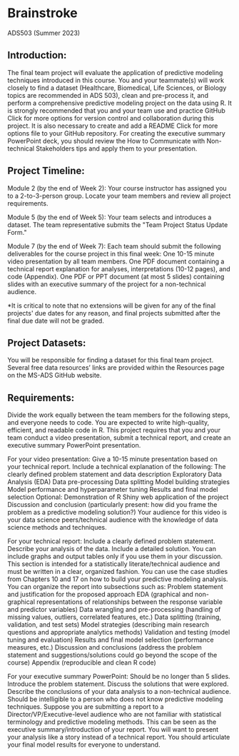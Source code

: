 # Brainstroke
ADS503 (Summer 2023)


## Introduction:
The final team project will evaluate the application of predictive modeling techniques introduced in this course. You and your teammate(s) will work closely to find a dataset (Healthcare, Biomedical, Life Sciences, or Biology topics are recommended in ADS 503), clean and pre-process it, and perform a comprehensive predictive modeling project on the data using R. It is strongly recommended that you and your team use and practice  GitHub  Click for more options for version control and collaboration during this project. It is also necessary to create and add a  README  Click for more options file to your GitHub repository. For creating the executive summary PowerPoint deck, you should review the How to Communicate with Non-technical Stakeholders tips and apply them to your presentation.

## Project Timeline:
Module 2 (by the end of Week 2): Your course instructor has assigned you to a 2-to-3-person group. Locate your team members and review all project requirements. 

Module 5 (by the end of Week 5): Your team selects and introduces a dataset. The team representative submits the "Team Project Status Update Form." 

Module 7 (by the end of Week 7): Each team should submit the following deliverables for the course project in this final week:
One 10-15 minute video presentation by all team members.
One PDF document containing a technical report explanation for analyses, interpretations (10-12 pages), and code (Appendix).
One PDF or PPT document (at most 5 slides) containing slides with an executive summary of the project for a non-technical audience.

*It is critical to note that no extensions will be given for any of the final projects' due dates for any reason, and final projects submitted after the final due date will not be graded.

## Project Datasets:
You will be responsible for finding a dataset for this final team project. Several free data resources’ links are provided within the Resources page on the MS-ADS GitHub website.

## Requirements: 
Divide the work equally between the team members for the following steps, and everyone needs to code. You are expected to write high-quality, efficient, and readable code in R. This project requires that you and your team conduct a video presentation, submit a technical report, and create an executive summary PowerPoint presentation.

For your video presentation:
Give a 10-15 minute presentation based on your technical report.
Include a technical explanation of the following:
The clearly defined problem statement and data description 
Exploratory Data Analysis (EDA)
Data pre-processing
Data splitting
Model building strategies
Model performance and hyperparameter tuning
Results and final model selection
Optional: Demonstration of R Shiny web application of the project
Discussion and conclusion (particularly present: how did you frame the problem as a predictive modeling solution?)
Your audience for this video is your data science peers/technical audience with the knowledge of data science methods and techniques.

For your technical report:
Include a clearly defined problem statement.
Describe your analysis of the data.
Include a detailed solution.
You can include graphs and output tables only if you use them in your discussion.
This section is intended for a statistically literate/technical audience and must be written in a clear, organized fashion.
You can use the case studies from Chapters 10 and 17 on how to build your predictive modeling analysis.
You can organize the report into subsections such as:
Problem statement and justification for the proposed approach
EDA (graphical and non-graphical representations of relationships between the response variable and predictor variables)
Data wrangling and pre-processing (handling of missing values, outliers, correlated features, etc.)
Data splitting (training, validation, and test sets)
Model strategies (describing main research questions and appropriate analytics methods)
Validation and testing (model tuning and evaluation)
Results and final model selection (performance measures, etc.)
Discussion and conclusions (address the problem statement and suggestions/solutions could go beyond the scope of the course)
Appendix (reproducible and clean R code)

For your executive summary PowerPoint:
Should be no longer than 5 slides.
Introduce the problem statement.
Discuss the solutions that were explored.
Describe the conclusions of your data analysis to a non-technical audience.
Should be intelligible to a person who does not know predictive modeling techniques.
Suppose you are submitting a report to a Director/VP/Executive-level audience who are not familiar with statistical terminology and predictive modeling methods. This can be seen as the executive summary/introduction of your report.
You will want to present your analysis like a story instead of a technical report. You should articulate your final model results for everyone to understand.
